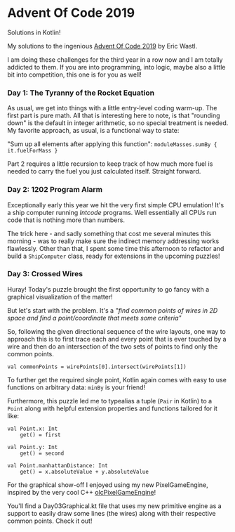 # Advent Of Code 2019
Solutions in Kotlin!

My solutions to the ingenious [Advent Of Code 2019](https://adventofcode.com/)
by Eric Wastl.

I am doing these challenges for the third year in a row now and I am totally 
addicted to them. If you are into programming, into logic, maybe also a little 
bit into competition, this one is for you as well!

### Day 1: The Tyranny of the Rocket Equation

As usual, we get into things with a little entry-level coding warm-up. The first
part is pure math. All that is interesting here to note, is that "rounding down" 
is the default in integer arithmetic, so no special treatment is needed. 
My favorite approach, as usual, is a functional way to state:

"Sum up all elements after applying this function":
```moduleMasses.sumBy { it.fuelForMass }```

Part 2 requires a little recursion to keep track of how much more fuel is needed
to carry the fuel you just calculated itself. Straight forward.

### Day 2: 1202 Program Alarm

Exceptionally early this year we hit the very first simple CPU emulation! It's a
ship computer running *Intcode* programs. Well essentially all CPUs run code that
is nothing more than numbers.

The trick here - and sadly something that cost me several minutes this morning - 
was to really make sure the indirect memory addressing works flawlessly.
Other than that, I spent some time this afternoon to refactor and build a ```ShipComputer```
class, ready for extensions in the upcoming puzzles!

### Day 3: Crossed Wires

Huray! Today's puzzle brought the first opportunity to go fancy with a graphical
visualization of the matter!

But let's start with the problem. It's a *"find common points of wires in 2D space
and find a point/coordinate that meets some criteria"*

So, following the given directional sequence of the wire layouts, one way to 
approach this is to first trace each and every point that is ever touched by a
wire and then do an intersection of the two sets of points to find only the common
points.

```val commonPoints = wirePoints[0].intersect(wirePoints[1])```

To further get the required single point, Kotlin again comes with easy to use 
functions on arbitrary data: ```minBy``` is your friend!

Furthermore, this puzzle led me to typealias a tuple (```Pair``` in Kotlin) to a 
```Point``` along with helpful extension properties and functions tailored for it like:

```
val Point.x: Int
    get() = first

val Point.y: Int
    get() = second

val Point.manhattanDistance: Int
    get() = x.absoluteValue + y.absoluteValue
```

For the graphical show-off I enjoyed using my new PixelGameEngine, inspired by the very
cool C++ [olcPixelGameEngine](https://github.com/OneLoneCoder/olcPixelGameEngine)!

You'll find a Day03Graphical.kt file that uses my new primitive engine as a support
to easily draw some lines (the wires) along with their respective common points. Check it out!
